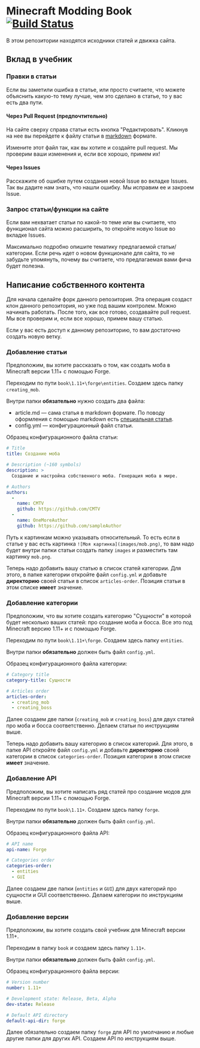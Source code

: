 # Minecraft Modding Book [![Build Status](https://travis-ci.org/mc-modding/mc-modding-book.svg?branch=master)](https://travis-ci.org/mc-modding/mc-modding-book)

В этом репозитории находятся исходники статей и движка сайта.

## Вклад в учебник

### Правки в статьи
Если вы заметили ошибка в статье, или просто считаете, что можете объяснить какую-то тему лучше, чем это сделано в статье, то у вас есть два пути.

#### Через Pull Request (предпочтительно)
На сайте сверху справа статьи есть кнопка "Редактировать". Кликнув на нее вы перейдете к файлу статьи в [markdown](https://ru.wikipedia.org/wiki/Markdown) формате.

Измените этот файл так, как вы хотите и создайте pull request. Мы проверим ваши изменения и, если все хорошо, примем их!

#### Через Issues
Расскажите об ошибке путем создания новой Issue во вкладке Issues. Так вы дадите нам знать, что нашли ошибку. Мы исправим ее и закроем Issue.

### Запрос статьи/функции на сайте
Если вам нехватает статьи по какой-то теме или вы считаете, что функционал сайта можно расширить, то откройте новую Issue во вкладке Issues.

Максимально подробно опишите тематику предлагаемой статьи/категории. Если речь идет о новом функционале для сайта, то не забудьте упомянуть, почему вы считаете, что предлагаемая вами фича будет полезна.

## Написание собственного контента
Для начала сделайте форк данного репозитория. Эта операция создаст клон данного репозитория, но уже под вашим контролем. Можно начинать работать. После того, как все готово, создавайте pull request. Мы все проверим и, если все хорошо, примем вашу статью.

Если у вас есть доступ к данному репозиторию, то вам достаточно создать новую ветку.

### Добавление статьи
Предположим, вы хотите рассказать о том, как создать моба в Minecraft версии 1.11+ с помощью Forge.

Переходим по пути `book\1.11+\forge\entities`. Создаем здесь папку `creating_mob`.

Внутри папки **обязательно** нужно создать два файла:
* article.md — сама статья в markdown формате. По поводу оформления с помощью markdown есть [специальная статья](https://guides.github.com/features/mastering-markdown/).
* config.yml — конфигурационный файл статьи.

Образец конфигурационного файла статьи:

```yml
# Title
title: Создание моба

# Description (~160 symbols)
description: >
  Создание и настройка собственного моба. Генерация моба в мире.

# Authors
authors:
  -
    name: CMTV
    github: https://github.com/CMTV
  -
    name: OneMoreAuthor
    github: https://github.com/sampleAuthor
```

Путь к картинкам можно указывать относительный. То есть если в статье у вас есть картинка ```![Моя картинка](images/mob.png)```, то вам надо будет внутри папки статьи создать папку `images` и разместить там картинку `mob.png`.

Теперь надо добавить вашу статью в список статей категории. Для этого, в папке категории откройте файл `config.yml` и добавьте **директорию** своей статьи в список `articles-order`. Позиция статьи в этом списке **имеет** значение.

### Добавление категории
Предположим, что вы хотите создать категорию "Сущности" в которой будет несколько ваших статей: про создание моба и босса. Все это под Minecraft версию 1.11+ и с помощью Forge.

Переходим по пути `book\1.11+\forge`. Создаем здесь папку `entities`.

Внутри папки **обязательно** должен быть файл `config.yml`.

Образец конфигурационного файла категории:

```yml
# Category title
category-title: Сущности

# Articles order
articles-order:
  - creating_mob
  - creating_boss
```

Далее создаем две папки (`creating_mob` и `creating_boss`) для двух статей про моба и босса соответственно. Делаем статьи по инструкциям выше.

Теперь надо добавить вашу категорию в список категорий. Для этого, в папке API откройте файл `config.yml` и добавьте **директорию** своей категории в список `categories-order`. Позиция категории в этом списке **имеет** значение.

### Добавление API
Предположим, вы хотите написать ряд статей про создание модов для Minecraft версии 1.11+ с помощью Forge.

Переходим по пути `book\1.11+`. Создаем здесь папку `forge`.

Внутри папки **обязательно** должен быть файл `config.yml`.

Образец конфигурационного файла API:

```yml
# API name
api-name: Forge

# Categories order
categories-order:
  - entities
  - GUI
```

Далее создаем две папки (`entities` и `GUI`) для двух категорий про сущности и GUI соответственно. Делаем категории по инструкциям выше.

### Добавление версии
Предположим, вы хотите создать свой учебник для Minecraft версии 1.11+.

Переходим в папку `book` и создаем здесь папку `1.11+`.

Внутри папки **обязательно** должен быть файл `config.yml`.

Образец конфигурационного файла версии:

```yml
# Version number
number: 1.11+

# Development state: Release, Beta, Alpha
dev-state: Release

# Default API directory
default-api-dir: forge
```

Далее обязательно создаем папку `forge` для API по умолчанию и любые другие папки для других API. Создаем API по инструкциям выше.
